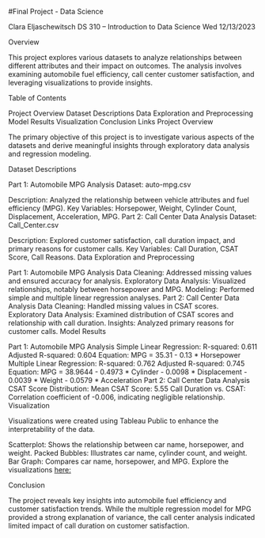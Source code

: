 #Final Project - Data Science

Clara Eljaschewitsch
DS 310 – Introduction to Data Science
Wed 12/13/2023

Overview

This project explores various datasets to analyze relationships between different attributes and their impact on outcomes. The analysis involves examining automobile fuel efficiency, call center customer satisfaction, and leveraging visualizations to provide insights.

Table of Contents

Project Overview
Dataset Descriptions
Data Exploration and Preprocessing
Model Results
Visualization
Conclusion
Links
Project Overview

The primary objective of this project is to investigate various aspects of the datasets and derive meaningful insights through exploratory data analysis and regression modeling.

Dataset Descriptions

Part 1: Automobile MPG Analysis
Dataset: auto-mpg.csv

Description: Analyzed the relationship between vehicle attributes and fuel efficiency (MPG).
Key Variables: Horsepower, Weight, Cylinder Count, Displacement, Acceleration, MPG.
Part 2: Call Center Data Analysis
Dataset: Call_Center.csv

Description: Explored customer satisfaction, call duration impact, and primary reasons for customer calls.
Key Variables: Call Duration, CSAT Score, Call Reasons.
Data Exploration and Preprocessing

Part 1: Automobile MPG Analysis
Data Cleaning: Addressed missing values and ensured accuracy for analysis.
Exploratory Data Analysis: Visualized relationships, notably between horsepower and MPG.
Modeling: Performed simple and multiple linear regression analyses.
Part 2: Call Center Data Analysis
Data Cleaning: Handled missing values in CSAT scores.
Exploratory Data Analysis: Examined distribution of CSAT scores and relationship with call duration.
Insights: Analyzed primary reasons for customer calls.
Model Results

Part 1: Automobile MPG Analysis
Simple Linear Regression:
R-squared: 0.611
Adjusted R-squared: 0.604
Equation: MPG = 35.31 - 0.13 * Horsepower
Multiple Linear Regression:
R-squared: 0.762
Adjusted R-squared: 0.745
Equation: MPG = 38.9644 - 0.4973 * Cylinder - 0.0098 * Displacement - 0.0039 * Weight - 0.0579 * Acceleration
Part 2: Call Center Data Analysis
CSAT Score Distribution: Mean CSAT Score: 5.55
Call Duration vs. CSAT: Correlation coefficient of -0.006, indicating negligible relationship.
Visualization

Visualizations were created using Tableau Public to enhance the interpretability of the data.

Scatterplot: Shows the relationship between car name, horsepower, and weight.
Packed Bubbles: Illustrates car name, cylinder count, and weight.
Bar Graph: Compares car name, horsepower, and MPG.
Explore the visualizations [here:](https://public.tableau.com/views/Final_Project_17022405943780/Dashboard1?:language=en-US&publish=yes&:display_count=n&:origin=viz_share_link)

Conclusion

The project reveals key insights into automobile fuel efficiency and customer satisfaction trends. While the multiple regression model for MPG provided a strong explanation of variance, the call center analysis indicated limited impact of call duration on customer satisfaction.

